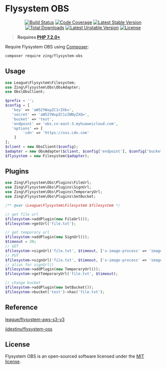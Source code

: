 # Flysystem OBS
<p align="center">
<a href="https://github.com/zingimmick/flysystem-obs/actions"><img src="https://github.com/zingimmick/flysystem-obs/workflows/tests/badge.svg" alt="Build Status"></a>
<a href="https://codecov.io/gh/zingimmick/flysystem-obs"><img src="https://codecov.io/gh/zingimmick/flysystem-obs/branch/master/graph/badge.svg" alt="Code Coverage" /></a>
<a href="https://packagist.org/packages/zing/flysystem-obs"><img src="https://poser.pugx.org/zing/flysystem-obs/v/stable.svg" alt="Latest Stable Version"></a>
<a href="https://packagist.org/packages/zing/flysystem-obs"><img src="https://poser.pugx.org/zing/flysystem-obs/downloads" alt="Total Downloads"></a>
<a href="https://packagist.org/packages/zing/flysystem-obs"><img src="https://poser.pugx.org/zing/flysystem-obs/v/unstable.svg" alt="Latest Unstable Version"></a>
<a href="https://packagist.org/packages/zing/flysystem-obs"><img src="https://poser.pugx.org/zing/flysystem-obs/license" alt="License"></a>
</p>

> **Requires [PHP 7.2.0+](https://php.net/releases/)**

Require Flysystem OBS using [Composer](https://getcomposer.org):

```bash
composer require zing/flysystem-obs
```

## Usage

```php
use League\Flysystem\Filesystem;
use Zing\Flysystem\Obs\ObsAdapter;
use Obs\ObsClient;

$prefix = '';
$config = [
   'key' => 'aW52YWxpZC1rZXk=',
   'secret' => 'aW52YWxpZC1zZWNyZXQ=',
   'bucket' => 'test',
   'endpoint' => 'obs.cn-east-3.myhuaweicloud.com',
   'options' => [
        'cdn' => 'https://oss.cdn.com'
    ]
];
$client = new ObsClient($config);
$adapter = new ObsAdapter($client, $config['endpoint'], $config['bucket'], $prefix, $config['options']);
$flysystem = new Filesystem($adapter);
```

## Plugins

```php
use Zing\Flysystem\Obs\Plugins\FileUrl;
use Zing\Flysystem\Obs\Plugins\SignUrl;
use Zing\Flysystem\Obs\Plugins\TemporaryUrl;
use Zing\Flysystem\Obs\Plugins\SetBucket;

/** @var \League\Flysystem\Filesystem $filesystem */

// get file url
$filesystem->addPlugin(new FileUrl());
$filesystem->getUrl('file.txt');

// get temporary url
$filesystem->addPlugin(new SignUrl());
$timeout = 30;
// GET
$filesystem->signUrl('file.txt', $timeout, ['x-image-process' => 'image/crop,x_100,y_50']);
// PUT
$filesystem->signUrl('file.txt', $timeout, ['x-image-process' => 'image/crop,x_100,y_50'], 'PUT');
// alias for signUrl()
$filesystem->addPlugin(new TemporaryUrl());
$filesystem->getTemporaryUrl('file.txt', $timeout);

// change bucket
$filesystem->addPlugin(new SetBucket());
$filesystem->bucket('test')->has('file.txt');
```

## Reference

[league/flysystem-aws-s3-v3](https://github.com/thephpleague/flysystem-aws-s3-v3)

[iidestiny/flysystem-oss](https://github.com/iiDestiny/flysystem-oss)

## License

Flysystem OBS is an open-sourced software licensed under the [MIT license](LICENSE).
